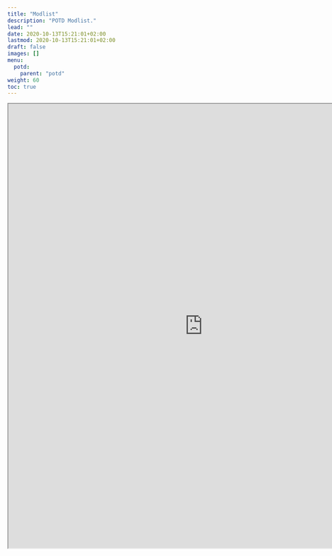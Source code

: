 ```yaml
---
title: "Modlist"
description: "POTD Modlist."
lead: ""
date: 2020-10-13T15:21:01+02:00
lastmod: 2020-10-13T15:21:01+02:00
draft: false
images: []
menu:
  potd:
    parent: "potd"
weight: 60
toc: true
---
```


<iframe src="https://docs.google.com/spreadsheets/d/e/2PACX-1vRX1swKMpBO5jUpua6LEzek7yQkPN8iaAkdIc87OSb7JoBUNTLuHNJ8zK8Jf0zaJ09O_deljFoWJHfj/pubhtml?gid=0&amp;single=true&amp;widget=true&amp;headers=false" height="1000" width="875"></iframe>
